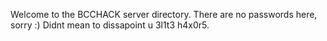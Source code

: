 Welcome to the BCCHACK server directory. There are no passwords here, sorry :) Didnt mean to dissapoint u 3l1t3 h4x0r5.
